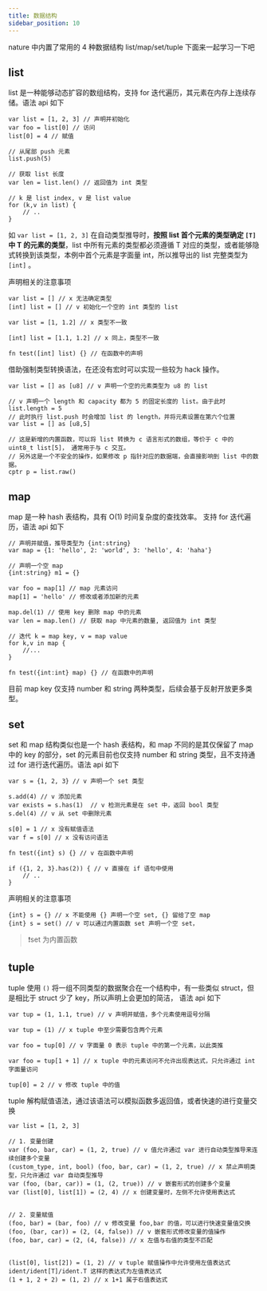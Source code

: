 ```yaml
---
title: 数据结构
sidebar_position: 10
---
```


nature 中内置了常用的 4 种数据结构 list/map/set/tuple 下面来一起学习一下吧

## list

list 是一种能够动态扩容的数组结构，支持 for 迭代遍历，其元素在内存上连续存储。语法 api 如下

```nature
var list = [1, 2, 3] // 声明并初始化
var foo = list[0] // 访问
list[0] = 4 // 赋值

// 从尾部 push 元素
list.push(5)

// 获取 list 长度
var len = list.len() // 返回值为 int 类型

// k 是 list index, v 是 list value
for (k,v in list) {
    // ..
}
```

如 `var list = [1, 2, 3]` 在自动类型推导时，**按照 list 首个元素的类型确定 `[T]` 中 T 的元素的类型**，list 中所有元素的类型都必须遵循 T 对应的类型，或者能够隐式转换到该类型，本例中首个元素是字面量 int，所以推导出的 list 完整类型为 `[int]` 。

声明相关的注意事项

```nature
var list = [] // x 无法确定类型
[int] list = [] // v 初始化一个空的 int 类型的 list

var list = [1, 1.2] // x 类型不一致

[int] list = [1.1, 1.2] // x 同上，类型不一致

fn test([int] list) {} // 在函数中的声明
```

借助强制类型转换语法，在还没有宏时可以实现一些较为 hack 操作。

```nature
var list = [] as [u8] // v 声明一个空的元素类型为 u8 的 list

// v 声明一个 length 和 capacity 都为 5 的固定长度的 list。由于此时 list.length = 5
// 此时执行 list.push 时会增加 list 的 length，并将元素设置在第六个位置
var list = [] as [u8,5] 

// 这是新增的内置函数，可以将 list 转换为 c 语言形式的数组，等价于 c 中的 uint8_t list[5]， 通常用于与 c 交互。
// 另外这是一个不安全的操作，如果修改 p 指针对应的数据端，会直接影响到 list 中的数据。
cptr p = list.raw()
```

## map

map 是一种 hash 表结构，具有 O(1) 时间复杂度的查找效率。 支持 for 迭代遍历，语法 api 如下

```nature
// 声明并赋值，推导类型为 {int:string}
var map = {1: 'hello', 2: 'world', 3: 'hello', 4: 'haha'}

// 声明一个空 map
{int:string} m1 = {}

var foo = map[1] // map 元素访问
map[1] = 'hello' // 修改或者添加新的元素

map.del(1) // 使用 key 删除 map 中的元素
var len = map.len() // 获取 map 中元素的数量, 返回值为 int 类型

// 迭代 k = map key, v = map value
for k,v in map {
    //...
}

fn test({int:int} map) {} // 在函数中的声明
```

目前 map key 仅支持 number 和 string 两种类型，后续会基于反射开放更多类型。

## set

set 和 map 结构类似也是一个 hash 表结构，和 map 不同的是其仅保留了 map 中的 key 的部分，set 的元素目前也仅支持 number 和 string 类型，且不支持通过 for 进行迭代遍历。语法 api 如下

```nature
var s = {1, 2, 3} // v 声明一个 set 类型

s.add(4) // v 添加元素
var exists = s.has(1)  // v 检测元素是在 set 中，返回 bool 类型
s.del(4) // v 从 set 中删除元素

s[0] = 1 // x 没有赋值语法
var f = s[0] // x 没有访问语法

fn test({int} s) {} // v 在函数中声明

if ({1, 2, 3}.has(2)) { // v 直接在 if 语句中使用
    // ..
}
```

声明相关的注意事项

```
{int} s = {} // x 不能使用 {} 声明一个空 set, {} 留给了空 map
{int} s = set() // v 可以通过内置函数 set 声明一个空 set，
```

> ❗set 为内置函数

## tuple

tuple 使用 `()` 将一组不同类型的数据聚合在一个结构中，有一些类似 struct，但是相比于 struct 少了 key，所以声明上会更加的简洁， 语法 api 如下

```nature
var tup = (1, 1.1, true) // v 声明并赋值，多个元素使用逗号分隔

var tup = (1) // x tuple 中至少需要包含两个元素

var foo = tup[0] // v 字面量 0 表示 tuple 中的第一个元素，以此类推

var foo = tup[1 + 1] // x tuple 中的元素访问不允许出现表达式，只允许通过 int 字面量访问

tup[0] = 2 // v 修改 tuple 中的值
```

tuple 解构赋值语法，通过该语法可以模拟函数多返回值，或者快速的进行变量交换

```nature
var list = [1, 2, 3]

// 1. 变量创建
var (foo, bar, car) = (1, 2, true) // v 值允许通过 var 进行自动类型推导来连续创建多个变量
(custom_type, int, bool) (foo, bar, car) = (1, 2, true) // x 禁止声明类型，只允许通过 var 自动类型推导
var (foo, (bar, car)) = (1, (2, true)) // v 嵌套形式的创建多个变量
var (list[0], list[1]) = (2, 4) // x 创建变量时，左侧不允许使用表达式


// 2. 变量赋值
(foo, bar) = (bar, foo) // v 修改变量 foo,bar 的值，可以进行快速变量值交换
(foo, (bar, car)) = (2, (4, false)) // v 嵌套形式修改变量的值操作
(foo, bar, car) = (2, (4, false)) // x 左值与右值的类型不匹配


(list[0], list[2]) = (1, 2) // v tuple 赋值操作中允许使用左值表达式 ident/ident[T]/ident.T 这样的表达式为左值表达式
(1 + 1, 2 + 2) = (1, 2) // x 1+1 属于右值表达式
```
